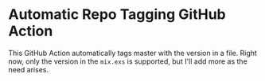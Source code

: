 # Automatic Repo Tagging GitHub Action

This GitHub Action automatically tags master with the version in a file. Right now, only the version in the `mix.exs` is supported, but I'll add more as the need arises.
